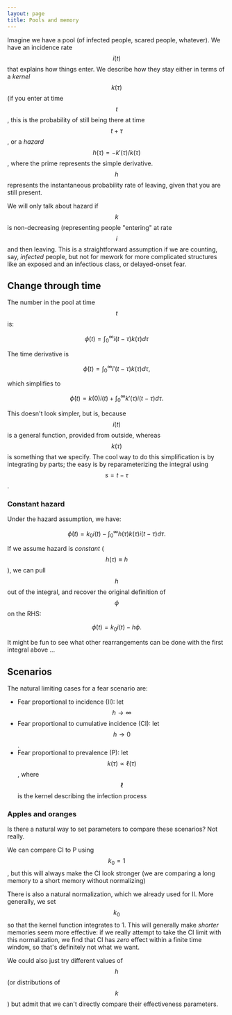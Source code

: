 ```yaml
---
layout: page
title: Pools and memory
---
```


Imagine we have a pool (of infected people, scared people, whatever). We have an incidence rate $$i(t)$$ that explains how things enter. We describe how they stay either in terms of a _kernel_ $$k(\tau)$$ (if you enter at time $$t$$, this is the probability of still being there at time $$t+\tau$$, or a _hazard_ $$h(\tau) = -k'(\tau)/k(\tau)$$, where the prime represents the simple derivative. $$h$$ represents the instantaneous probability rate of leaving, given that you are still present. 

We will only talk about hazard if $$k$$ is non-decreasing (representing people "entering" at rate $$i$$ and then leaving. This is a straightforward assumption if we are counting, say, _infected_ people, but not for mework for more complicated structures like an exposed and an infectious class, or delayed-onset fear.

## Change through time

The number in the pool at time $$t$$ is:

$$\phi(t) = \int_0^\infty i(t-\tau) k(\tau) d\tau$$

The time derivative is 

$$\dot\phi(t) = \int_0^\infty i'(t-\tau) k(\tau) d\tau,$$ 

which simplifies to

$$\dot\phi(t) = k(0) i(t) + \int_0^\infty k'(\tau) i(t-\tau) d\tau.$$ 

This doesn't look simpler, but is, because $$i(t)$$ is a general function, provided from outside, whereas $$k(\tau)$$ is something that we specify. The cool way to do this simplification is by integrating by parts; the easy is by reparameterizing the integral using $$s=t-\tau$$.

### Constant hazard

Under the hazard assumption, we have:

$$\dot\phi(t) = k_0 i(t) - \int_0^\infty h(\tau) k(\tau) i(t-\tau) d\tau.$$ 

If we assume hazard is _constant_ ($$h(\tau)\equiv h$$), we can pull $$h$$ out of the integral, and recover the original definition of $$\phi$$ on the RHS:

$$\dot\phi(t) = k_0 i(t) - h\phi.$$ 

It might be fun to see what other rearrangements can be done with the first integral above ...

## Scenarios

The natural limiting cases for a fear scenario are:

* Fear proportional to incidence (II): let $$h \to \infty$$
* Fear proportional to cumulative incidence (CI): let $$h \to 0$$.
* Fear proportional to prevalence (P): let $$k(\tau) \propto \ell(\tau)$$, where $$\ell$$ is the kernel describing the infection process

### Apples and oranges

Is there a natural way to set parameters to compare these scenarios? Not really. 

We can compare CI to P using $$k_0=1$$, but this will always make the CI look stronger (we are comparing a long memory to a short memory without normalizing)

There is also a natural normalization, which we already used for II. More generally, we set $$k_0$$ so that the kernel function integrates to 1. This will generally make _shorter_ memories seem more effective: if we really attempt to take the CI limit with this normalization, we find that CI has _zero_ effect within a finite time window, so that's definitely not what we want.

We could also just try different values of $$h$$ (or distributions of $$k$$) but admit that we can't directly compare their effectiveness parameters.
